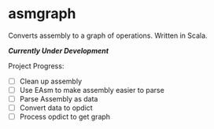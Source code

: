 # asmgraph
Converts assembly to a graph of operations. Written in Scala. 

***Currently Under Development***

Project Progress:

 - [ ] Clean up assembly
 - [ ] Use EAsm to make assembly easier to parse
 - [ ] Parse Assembly as data
 - [ ] Convert data to opdict
 - [ ] Process opdict to get graph
